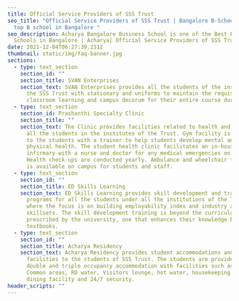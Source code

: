 ```yaml
---
title: Official Service Providers of SSS Trust
seo_title: "Official Service Providers of SSS Trust | Bangalore B-School - The
  top B school in Bangalore "
seo_description: Acharya Bangalore Business School is one of the Best Business
  Schools in Bangalore | Acharya| Official Service Providers of SSS Trust
date: 2021-12-04T06:27:39.231Z
thumbnail: static/img/faq-banner.jpg
sections:
  - type: text_section
    section_id: ""
    section_title: SVAN Enterprises
    section_text: SVAN Enterprises provides all the students of the institutes under
      the SSS Trust with stationary and uniforms to maintain the requisites of
      classroom learning and campus decorum for their entire course duration.
  - type: text_section
    section_id: Prashanthi Specialty Clinic
    section_title: ""
    section_text: The Clinic provides facilities related to health and fitness to
      all the students in the institutes of the Trust. Gym facility is provided
      to the students with a trainer to help students develop mental and
      physical health. The student health clinic facilitates an in-house
      infirmary with a nurse and doctor for any medical emergencies on campus.
      Health check-ups are conducted yearly. Ambulance and wheelchair facility
      is available on campus for students and staff.
  - type: text_section
    section_id: ""
    section_title: ED Skills Learning
    section_text: ED Skills Learning provides skill development and training
      programs for all the students under all the institutions of the Trust
      where the focus is on building employability index and industry aligned
      skillsets. The skill development training is beyond the curriculum
      prescribed by the university, one that enhances their knowledge beyond the
      textbooks.
  - type: text_section
    section_id: ""
    section_title: Acharya Residency
    section_text: Acharya Residency provides student accommodations and dining
      facilities to the students of SSS Trust. The students are provided with
      double and triple occupancy accommodation with facilities such as Wi-Fi,
      Common areas, RO water, Visitors lounge, hot water, housekeeping staff,
      dining facility and 24/7 security.
header_scripts: ""
---
```

